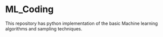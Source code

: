 # ML_Coding

This repository has python implementation of the basic Machine learning algorithms and sampling techniques. 
